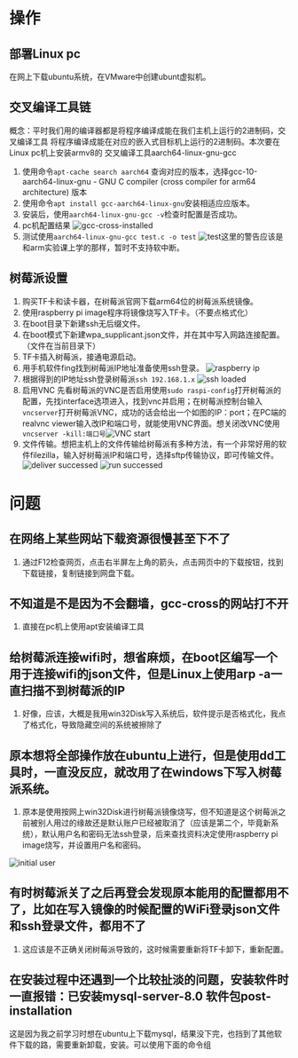 # 操作 
## 部署Linux pc 
在网上下载ubuntu系统，在VMware中创建ubunt虚拟机。
## 交叉编译工具链
概念：平时我们用的编译器都是将程序编译成能在我们主机上运行的2进制码，交叉编译工具 
将程序编译成能在对应的嵌入式目标机上运行的2进制码。本次要在Linux pc机上安装armv8的 交叉编译工具aarch64-linux-gnu-gcc

1. 使用命令```apt-cache search aarch64``` 查询对应的版本，选择gcc-10-aarch64-linux-gnu - GNU C compiler (cross compiler for arm64 architecture) 版本
2. 使用命令```apt install gcc-aarch64-linux-gnu```安装相适应应版本。 
3. 安装后，使用```aarch64-linux-gnu-gcc -v```检查时配置是否成功。 
4. pc机配置结果 
 ![gcc-cross-installed](./img/gcc-cross-result.png)
 5. 测试使用```aarch64-linux-gnu-gcc test.c -o test```
   ![test](./img/编译工具测试.png)这里的警告应该是和arm实验课上学的那样，暂时不支持软中断。
## 树莓派设置
1. 购买TF卡和读卡器，在树莓派官网下载arm64位的树莓派系统镜像。
2. 使用raspberry pi image程序将镜像烧写入TF卡。（不要点格式化）
3. 在boot目录下新建ssh无后缀文件。
4. 在boot模式下新建wpa_supplicant.json文件，并在其中写入网路连接配置。（文件在当前目录下）
5. TF卡插入树莓派，接通电源启动。
6. 用手机软件fing找到树莓派IP地址准备使用ssh登录。 
   ![raspberry ip](./img/wifi_connect.jpg)
7. 根据得到的IP地址ssh登录树莓派```ssh 192.168.1.x```
   ![ssh loaded](./img/ssh登录树莓派.png)
8. 启用VNC 先看树莓派的VNC是否启用使用```sudo raspi-config```打开树莓派的配置，先找interface选项进入，找到vnc并启用；在树莓派控制台输入```vncserver```打开树莓派VNC，成功的话会给出一个如图的IP：port；在PC端的realvnc viewer输入改IP和端口号，就能使用VNC界面。想关闭改VNC使用```vncserver -kill:端口号```![VNC start](./img/启用VNC.png)
9. 文件传输。想把主机上的文件传输给树莓派有多种方法，有一个非常好用的软件filezilla，输入好树莓派IP和端口号，选择sftp传输协议，即可传输文件。
   ![deliver successed](./img/文件传输成功.png)
![run successed](./img/成功在target上运行.png)

# 问题
## 在网络上某些网站下载资源很慢甚至下不了
   1. 通过F12检查网页，点击右半屏左上角的箭头，点击网页中的下载按钮，找到下载链接，复制链接到网盘下载。
## 不知道是不是因为不会翻墙，gcc-cross的网站打不开
   1. 直接在pc机上使用apt安装编译工具
## 给树莓派连接wifi时，想省麻烦，在boot区编写一个用于连接wifi的json文件，但是Linux上使用arp -a一直扫描不到树莓派的IP
1. 好像，应该，大概是我用win32Disk写入系统后，软件提示是否格式化，我点了格式化，导致隐藏空间的系统被擦除了
## 原本想将全部操作放在ubuntu上进行，但是使用dd工具时，一直没反应，就改用了在windows下写入树莓派系统。
1. 原本是使用按网上win32Disk进行树莓派镜像烧写，但不知道是这个树莓派之前被别人用过的缘故还是默认账户已经被取消了（应该是第二个，毕竟新系统），默认用户名和密码无法ssh登录，后来查找资料决定使用raspberry pi image烧写，并设置用户名和密码。 
   
![initial user](./img/初始化用户.png)
## 有时树莓派关了之后再登会发现原本能用的配置都用不了，比如在写入镜像的时候配置的WiFi登录json文件和ssh登录文件，都用不了
1. 这应该是不正确关闭树莓派导致的，这时候需要重新将TF卡卸下，重新配置。
## 在安装过程中还遇到一个比较扯淡的问题，安装软件时一直报错：已安装mysql-server-8.0 软件包post-installation 
这是因为我之前学习时想在ubuntu上下载mysql，结果没下完，也挡到了其他软件下载的路，需要重新卸载，安装。可以使用下面的命令组  
```sudo mv /var/lib/dpkg/info /var/lib/dpkg/info_old;sudo mkdir /var/lib/dpkg/info;sudo apt-get update;sudo apt-get -f install;sudo mv /var/lib/dpkg/info/* /var/lib/dpkg/info_old;sudo rm -r /var/lib/dpkg/info;sudo mv /var/lib/dpkg/info_old /var/lib/dpkg/info;